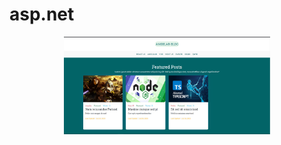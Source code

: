 # asp.net

<p align="center">
  <a href="./Blog">
  <img alt=".Net Angular Blog" src="./Blog/docs/1.png" width="330px"/>
  </a>
</p>
